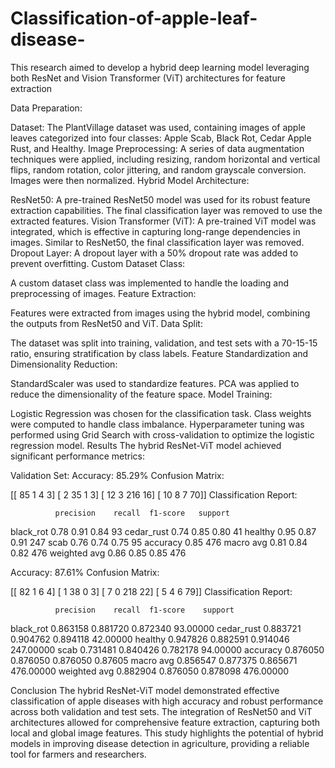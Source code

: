 # Classification-of-apple-leaf-disease-
This research aimed to develop a hybrid deep learning model leveraging both ResNet and Vision Transformer (ViT) architectures  for feature extraction

Data Preparation:

Dataset: The PlantVillage dataset was used, containing images of apple leaves categorized into four classes: Apple Scab, Black Rot, Cedar Apple Rust, and Healthy.
Image Preprocessing: A series of data augmentation techniques were applied, including resizing, random horizontal and vertical flips, random rotation, color jittering, and random grayscale conversion. Images were then normalized.
Hybrid Model Architecture:

ResNet50: A pre-trained ResNet50 model was used for its robust feature extraction capabilities. The final classification layer was removed to use the extracted features.
Vision Transformer (ViT): A pre-trained ViT model was integrated, which is effective in capturing long-range dependencies in images. Similar to ResNet50, the final classification layer was removed.
Dropout Layer: A dropout layer with a 50% dropout rate was added to prevent overfitting.
Custom Dataset Class:

A custom dataset class was implemented to handle the loading and preprocessing of images.
Feature Extraction:

Features were extracted from images using the hybrid model, combining the outputs from ResNet50 and ViT.
Data Split:

The dataset was split into training, validation, and test sets with a 70-15-15 ratio, ensuring stratification by class labels.
Feature Standardization and Dimensionality Reduction:

StandardScaler was used to standardize features. PCA was applied to reduce the dimensionality of the feature space.
Model Training:

Logistic Regression was chosen for the classification task. Class weights were computed to handle class imbalance.
Hyperparameter tuning was performed using Grid Search with cross-validation to optimize the logistic regression model.
Results
The hybrid ResNet-ViT model achieved significant performance metrics:

Validation Set:
Accuracy: 85.29%
Confusion Matrix:

[[ 85   1   4   3]
 [  2  35   1   3]
 [ 12   3 216  16]
 [ 10   8   7  70]]
Classification Report:

              precision    recall  f1-score   support
  black_rot       0.78      0.91      0.84        93
 cedar_rust       0.74      0.85      0.80        41
    healthy       0.95      0.87      0.91       247
       scab       0.76      0.74      0.75        95
  accuracy                           0.85       476
 macro avg       0.81      0.84      0.82       476
weighted avg 0.86 0.85 0.85 476

Accuracy: 87.61%
Confusion Matrix:

[[ 82   1   6   4]
 [  1  38   0   3]
 [  7   0 218  22]
 [  5   4   6  79]]
Classification Report:

              precision    recall  f1-score    support
  black_rot      0.863158  0.881720  0.872340   93.00000
 cedar_rust     0.883721  0.904762  0.894118   42.00000
    healthy    0.947826  0.882591  0.914046  247.00000
       scab      0.731481  0.840426  0.782178   94.00000
  accuracy     0.876050  0.876050  0.876050    0.87605
 macro avg     0.856547  0.877375  0.865671  476.00000
weighted avg 0.882904 0.876050 0.878098 476.00000

Conclusion
The hybrid ResNet-ViT model demonstrated effective classification of apple diseases with high accuracy and robust performance across both validation and test sets. The integration of ResNet50 and ViT architectures allowed for comprehensive feature extraction, capturing both local and global image features. This study highlights the potential of hybrid models in improving disease detection in agriculture, providing a reliable tool for farmers and researchers.
